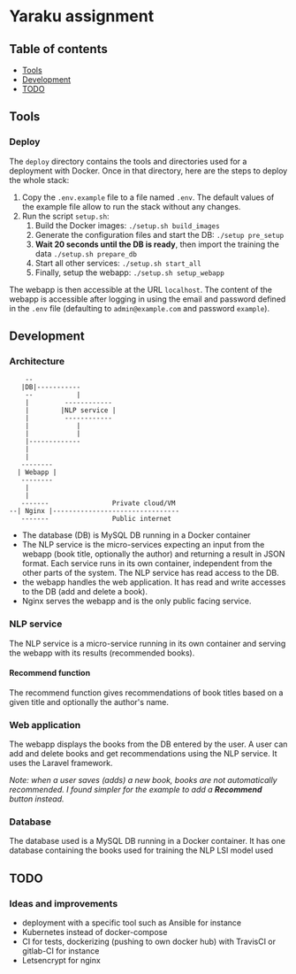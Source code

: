 # Yaraku assignment

## Table of contents

- [Tools](#tools)
- [Development](#development)
- [TODO](#todo)

## Tools

### Deploy

The `deploy` directory contains the tools and directories used for a deployment
with Docker. Once in that directory, here are the steps to deploy the whole
stack: 
1. Copy the `.env.example` file to a file named `.env`. The default values of
the example file allow to run the stack without any changes.
2. Run the script `setup.sh`:
    1. Build the Docker images: `./setup.sh build_images`
    2. Generate the configuration files and start the DB: `./setup pre_setup`
    3. **Wait 20 seconds until the DB is ready**, then import the training the data
    `./setup.sh prepare_db`
    4. Start all other services: `./setup.sh start_all`
    5. Finally, setup the webapp: `./setup.sh setup_webapp`

The webapp is then accessible at the URL `localhost`. The content of the webapp
is accessible after logging in using the email and password defined in the 
`.env` file (defaulting to `admin@example.com` and password `example`).

## Development

### Architecture

``` 
    --
   |DB|-----------
    --           |
    |         ------------
    |        |NLP service |
    |         ------------ 
    |            |
    |            |
    |-------------  
    |
    |
   --------
  | Webapp |
   --------
    |
    |
   -------                Private cloud/VM
--| Nginx |--------------------------------
   -------                Public internet

```
- The database (DB) is MySQL DB running in a Docker container
- The NLP service is the micro-services expecting an input from the webapp
(book title, optionally the author) and returning a result in JSON format. Each
service runs in its own container, independent from the other parts of
the system. The NLP service has read access to the DB.
- the webapp handles the web application. It has read and write accesses to
the DB (add and delete a book). 
- Nginx serves the webapp and is the only public facing service.

### NLP service

The NLP service is a micro-service running in its own container and serving the
webapp with its results (recommended books).

#### Recommend function

The recommend function gives recommendations of book titles based on a given
title and optionally the author's name.

### Web application

The webapp displays the books from the DB entered by the user. A user can add
and delete books and get recommendations using the NLP service. It uses the 
Laravel framework.

_Note: when a user saves (adds) a new book, books are not automatically
recommended. I found simpler for the example to add a **Recommend** button 
instead._

### Database

The database used is a MySQL DB running in a Docker container. It has one 
database containing the books used for training the NLP LSI model used 

## TODO

### Ideas and improvements

- deployment with a specific tool such as Ansible for instance
- Kubernetes instead of docker-compose
- CI for tests, dockerizing (pushing to own docker hub) with TravisCI or 
gitlab-CI for instance
- Letsencrypt for nginx
